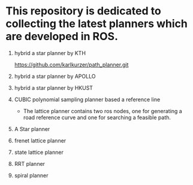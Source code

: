 # This repository is dedicated to collecting the latest planners which are developed in ROS.

1. hybrid a star planner by KTH  

    <https://github.com/karlkurzer/path_planner.git>

1. hybrid a star planner by APOLLO

1. hybrid a star planner by HKUST

1. CUBIC polynomial sampling planner based a reference line   
    * The lattice planner contains two ros nodes, one for generating a road reference curve and one for searching a feasible path.

1. A Star planner

1. frenet lattice planner

1. state lattice planner

1. RRT planner

1. spiral planner



